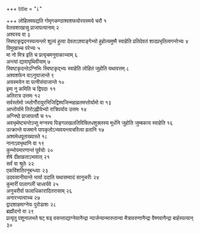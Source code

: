+++
title = "८"

+++
लोहितमवद्यति गोमृगकण्ठाश्वशफयोरयस्मये चरौ १  
वेतसशाखासु प्राजापत्यानाम् २  
अश्वस्य वा ३  
स्विष्टकृद्वदनस्पत्यन्तरे शूल्यं हुत्वा देवताऽश्वाङ्गेभ्यो हुहोत्यमुष्मै स्वाहेति प्रतिदेवतं शादप्रभृतित्वगन्तेभ्यः ४  
विमुखाच्च परेभ्यः ५  
मा नो मित्र इति च प्रत्यृचमनुवाकाभ्याम् ६  
अन्त्यां द्यावापृथिवीयाम् ७  
स्विष्टकृदन्तेऽग्निभिः स्विष्टकृद्भ्यः स्वाहेति लोहितं जुहोति यथावत्तम् ८  
अश्वशफेन वाऽनुयाजान्ते ९  
अयस्मयेन वा पत्नीसंयाजान्ते १०  
इमा नु कमिति च द्विपदाः ११  
अतिरात्र उत्तमः १२  
सर्वस्तोमो ज्य्तोर्गौरायुरभिजिद्विश्वजिन्महाव्रतमप्तोर्यामो वा १३  
आप्तोर्यामे तिरोऽह्नीयेभ्यो रात्रिपर्याय उत्तमः १४  
अग्निष्ठे प्राजापत्यौ च १५  
अवभृथेष्ट्यन्तेऽप्सु मग्नस्य पिङ्गलखलतिविक्लिधशुक्लस्य मूर्धनि जुहोति जुम्बकाय स्वाहेति १६  
उत्क्रान्ते यजमाने पापकृतोऽभ्यवयन्त्यचरित्वा व्रतानि १७  
अश्वमेधपूताख्यास्ते १८  
नानाऽवभृथानि वा १९  
कुम्भोपमारणान्तं पूर्वयोः २०  
शेषे दीक्षाव्रताऽभावात् २१  
सर्वं वा श्रुतेः २२  
एकविंशतिरनूबन्ध्याः २३  
उदवसानीयान्ते भार्या ददाति यथासम्वादं सानुचरीः २४  
कुमारीं पालागलीं चाध्वर्यवे २५  
अनुचरीर्वा फलाधिकारादितरासाम् २६  
अनारभ्यत्वाच्च २७  
द्वादशाहमाग्नेयः पुरोडाशः २८  
ब्रह्मौदनो वा २९  
प्रत्यृतु पशूनालभते षट् षड् वसन्ताद्याग्नेयानैन्द्रा न्पार्जन्यान्मारुतान्वा मैत्रावरुणानैन्द्रा वैष्णवानैन्द्रा बार्हस्पत्यान् ३०  
